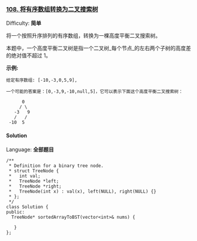 ### [108\. 将有序数组转换为二叉搜索树](https://leetcode-cn.com/problems/convert-sorted-array-to-binary-search-tree/)

Difficulty: **简单**


将一个按照升序排列的有序数组，转换为一棵高度平衡二叉搜索树。

本题中，一个高度平衡二叉树是指一个二叉树_每个节点_的左右两个子树的高度差的绝对值不超过 1。

**示例:**

```
给定有序数组: [-10,-3,0,5,9],

一个可能的答案是：[0,-3,9,-10,null,5]，它可以表示下面这个高度平衡二叉搜索树：

      0
     / \
   -3   9
   /   /
 -10  5
```


#### Solution

Language: **全部题目**

```全部题目
/**
 * Definition for a binary tree node.
 * struct TreeNode {
 *   int val;
 *   TreeNode *left;
 *   TreeNode *right;
 *   TreeNode(int x) : val(x), left(NULL), right(NULL) {}
 * };
 */
class Solution {
public:
  TreeNode* sortedArrayToBST(vector<int>& nums) {
    
   }
};
```